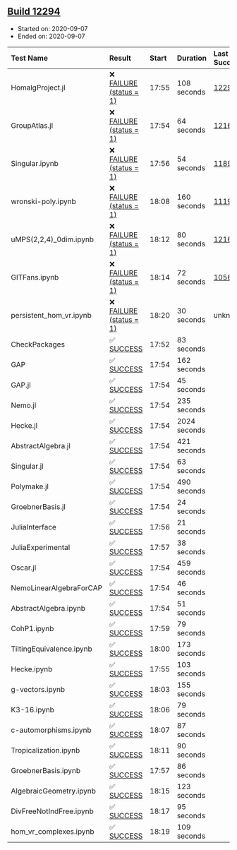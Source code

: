 ## [Build 12294](https://oscarci.mathematik.uni-kl.de/job/oscar/12294/)

* Started on: 2020-09-07
* Ended on: 2020-09-07

| Test Name    | Result | Start | Duration | Last Success | First Failure |
|:-------------|:-------|:------|:---------|:-------------|:--------------|
| HomalgProject.jl | ❌ [FAILURE (status = 1)](https://oscarci.mathematik.uni-kl.de/job/oscar/12294/artifact/logs/build-12294/HomalgProject.jl.log) | 17:55 | 108 seconds | [12292](https://oscarci.mathematik.uni-kl.de/job/oscar/12292/) | [12293](https://oscarci.mathematik.uni-kl.de/job/oscar/12293/) |
| GroupAtlas.jl | ❌ [FAILURE (status = 1)](https://oscarci.mathematik.uni-kl.de/job/oscar/12294/artifact/logs/build-12294/GroupAtlas.jl.log) | 17:54 | 64 seconds | [12167](https://oscarci.mathematik.uni-kl.de/job/oscar/12167/) | [12168](https://oscarci.mathematik.uni-kl.de/job/oscar/12168/) |
| Singular.ipynb | ❌ [FAILURE (status = 1)](https://oscarci.mathematik.uni-kl.de/job/oscar/12294/artifact/logs/build-12294/Singular.ipynb.log) | 17:56 | 54 seconds | [11893](https://oscarci.mathematik.uni-kl.de/job/oscar/11893/) | [11894](https://oscarci.mathematik.uni-kl.de/job/oscar/11894/) |
| wronski-poly.ipynb | ❌ [FAILURE (status = 1)](https://oscarci.mathematik.uni-kl.de/job/oscar/12294/artifact/logs/build-12294/wronski-poly.ipynb.log) | 18:08 | 160 seconds | [11192](https://oscarci.mathematik.uni-kl.de/job/oscar/11192/) | [11193](https://oscarci.mathematik.uni-kl.de/job/oscar/11193/) |
| uMPS(2,2,4)_0dim.ipynb | ❌ [FAILURE (status = 1)](https://oscarci.mathematik.uni-kl.de/job/oscar/12294/artifact/logs/build-12294/uMPS-2-2-4-_0dim.ipynb.log) | 18:12 | 80 seconds | [12167](https://oscarci.mathematik.uni-kl.de/job/oscar/12167/) | [12168](https://oscarci.mathematik.uni-kl.de/job/oscar/12168/) |
| GITFans.ipynb | ❌ [FAILURE (status = 1)](https://oscarci.mathematik.uni-kl.de/job/oscar/12294/artifact/logs/build-12294/GITFans.ipynb.log) | 18:14 | 72 seconds | [10566](https://oscarci.mathematik.uni-kl.de/job/oscar/10566/) | [10567](https://oscarci.mathematik.uni-kl.de/job/oscar/10567/) |
| persistent_hom_vr.ipynb | ❌ [FAILURE (status = 1)](https://oscarci.mathematik.uni-kl.de/job/oscar/12294/artifact/logs/build-12294/persistent_hom_vr.ipynb.log) | 18:20 | 30 seconds | unknown | unknown |
| CheckPackages | ✅ [SUCCESS](https://oscarci.mathematik.uni-kl.de/job/oscar/12294/artifact/logs/build-12294/CheckPackages.log) | 17:52 | 83 seconds |  |  |
| GAP | ✅ [SUCCESS](https://oscarci.mathematik.uni-kl.de/job/oscar/12294/artifact/logs/build-12294/GAP.log) | 17:54 | 162 seconds |  |  |
| GAP.jl | ✅ [SUCCESS](https://oscarci.mathematik.uni-kl.de/job/oscar/12294/artifact/logs/build-12294/GAP.jl.log) | 17:54 | 45 seconds |  |  |
| Nemo.jl | ✅ [SUCCESS](https://oscarci.mathematik.uni-kl.de/job/oscar/12294/artifact/logs/build-12294/Nemo.jl.log) | 17:54 | 235 seconds |  |  |
| Hecke.jl | ✅ [SUCCESS](https://oscarci.mathematik.uni-kl.de/job/oscar/12294/artifact/logs/build-12294/Hecke.jl.log) | 17:54 | 2024 seconds |  |  |
| AbstractAlgebra.jl | ✅ [SUCCESS](https://oscarci.mathematik.uni-kl.de/job/oscar/12294/artifact/logs/build-12294/AbstractAlgebra.jl.log) | 17:54 | 421 seconds |  |  |
| Singular.jl | ✅ [SUCCESS](https://oscarci.mathematik.uni-kl.de/job/oscar/12294/artifact/logs/build-12294/Singular.jl.log) | 17:54 | 63 seconds |  |  |
| Polymake.jl | ✅ [SUCCESS](https://oscarci.mathematik.uni-kl.de/job/oscar/12294/artifact/logs/build-12294/Polymake.jl.log) | 17:54 | 490 seconds |  |  |
| GroebnerBasis.jl | ✅ [SUCCESS](https://oscarci.mathematik.uni-kl.de/job/oscar/12294/artifact/logs/build-12294/GroebnerBasis.jl.log) | 17:54 | 24 seconds |  |  |
| JuliaInterface | ✅ [SUCCESS](https://oscarci.mathematik.uni-kl.de/job/oscar/12294/artifact/logs/build-12294/JuliaInterface.log) | 17:56 | 21 seconds |  |  |
| JuliaExperimental | ✅ [SUCCESS](https://oscarci.mathematik.uni-kl.de/job/oscar/12294/artifact/logs/build-12294/JuliaExperimental.log) | 17:57 | 38 seconds |  |  |
| Oscar.jl | ✅ [SUCCESS](https://oscarci.mathematik.uni-kl.de/job/oscar/12294/artifact/logs/build-12294/Oscar.jl.log) | 17:54 | 459 seconds |  |  |
| NemoLinearAlgebraForCAP | ✅ [SUCCESS](https://oscarci.mathematik.uni-kl.de/job/oscar/12294/artifact/logs/build-12294/NemoLinearAlgebraForCAP.log) | 17:54 | 46 seconds |  |  |
| AbstractAlgebra.ipynb | ✅ [SUCCESS](https://oscarci.mathematik.uni-kl.de/job/oscar/12294/artifact/logs/build-12294/AbstractAlgebra.ipynb.log) | 17:54 | 51 seconds |  |  |
| CohP1.ipynb | ✅ [SUCCESS](https://oscarci.mathematik.uni-kl.de/job/oscar/12294/artifact/logs/build-12294/CohP1.ipynb.log) | 17:59 | 79 seconds |  |  |
| TiltingEquivalence.ipynb | ✅ [SUCCESS](https://oscarci.mathematik.uni-kl.de/job/oscar/12294/artifact/logs/build-12294/TiltingEquivalence.ipynb.log) | 18:00 | 173 seconds |  |  |
| Hecke.ipynb | ✅ [SUCCESS](https://oscarci.mathematik.uni-kl.de/job/oscar/12294/artifact/logs/build-12294/Hecke.ipynb.log) | 17:55 | 103 seconds |  |  |
| g-vectors.ipynb | ✅ [SUCCESS](https://oscarci.mathematik.uni-kl.de/job/oscar/12294/artifact/logs/build-12294/g-vectors.ipynb.log) | 18:03 | 155 seconds |  |  |
| K3-16.ipynb | ✅ [SUCCESS](https://oscarci.mathematik.uni-kl.de/job/oscar/12294/artifact/logs/build-12294/K3-16.ipynb.log) | 18:06 | 79 seconds |  |  |
| c-automorphisms.ipynb | ✅ [SUCCESS](https://oscarci.mathematik.uni-kl.de/job/oscar/12294/artifact/logs/build-12294/c-automorphisms.ipynb.log) | 18:07 | 87 seconds |  |  |
| Tropicalization.ipynb | ✅ [SUCCESS](https://oscarci.mathematik.uni-kl.de/job/oscar/12294/artifact/logs/build-12294/Tropicalization.ipynb.log) | 18:11 | 90 seconds |  |  |
| GroebnerBasis.ipynb | ✅ [SUCCESS](https://oscarci.mathematik.uni-kl.de/job/oscar/12294/artifact/logs/build-12294/GroebnerBasis.ipynb.log) | 17:57 | 86 seconds |  |  |
| AlgebraicGeometry.ipynb | ✅ [SUCCESS](https://oscarci.mathematik.uni-kl.de/job/oscar/12294/artifact/logs/build-12294/AlgebraicGeometry.ipynb.log) | 18:15 | 123 seconds |  |  |
| DivFreeNotIndFree.ipynb | ✅ [SUCCESS](https://oscarci.mathematik.uni-kl.de/job/oscar/12294/artifact/logs/build-12294/DivFreeNotIndFree.ipynb.log) | 18:17 | 95 seconds |  |  |
| hom_vr_complexes.ipynb | ✅ [SUCCESS](https://oscarci.mathematik.uni-kl.de/job/oscar/12294/artifact/logs/build-12294/hom_vr_complexes.ipynb.log) | 18:19 | 109 seconds |  |  |
